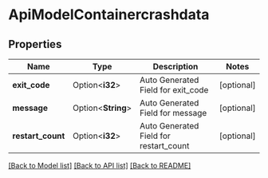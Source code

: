 # ApiModelContainercrashdata

## Properties

Name | Type | Description | Notes
------------ | ------------- | ------------- | -------------
**exit_code** | Option<**i32**> | Auto Generated Field for exit_code | [optional]
**message** | Option<**String**> | Auto Generated Field for message | [optional]
**restart_count** | Option<**i32**> | Auto Generated Field for restart_count | [optional]

[[Back to Model list]](../README.md#documentation-for-models) [[Back to API list]](../README.md#documentation-for-api-endpoints) [[Back to README]](../README.md)


